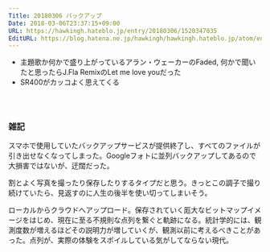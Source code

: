 ```yaml
---
Title: 20180306 バックアップ
Date: 2018-03-06T23:37:15+09:00
URL: https://hawkingh.hateblo.jp/entry/20180306/1520347035
EditURL: https://blog.hatena.ne.jp/hawkingh/hawkingh.hateblo.jp/atom/entry/17391345971622591043
---
```


<ul>
<li>主題歌か何かで盛り上がっているアラン・ウェーカーのFaded, 何かで聞いたと思ったらJ.Fla RemixのLet me love youだった</li>
<li>SR400がカッコよく思えてくる</li>
</ul>
<h3> </h3>
<h3>雑記</h3>
<p>スマホで使用していたバックアップサービスが提供終了し、すべてのファイルが引き出せなくなってしまった。Googleフォトに並列バックアップしてあるので大損害ではないが、迂闊だった。</p>
<p>割とよく写真を撮ったり保存したりするタイプだと思う。きっとこの調子で撮り続けていたら、見返すのに人生の後半を使い切ってしまいそう。</p>
<p>ローカルからクラウドへアップロード。保存されていく厖大なビットマップイメージをはじめ、現在に至る不規則な点列を繋ぐと軌跡になる。統計学的には、観測度数が増えるほどその説明力が増していくが、観測以前に考えるべきことがあった。点列が、実際の体験をスポイルしている気がしてならない現代。</p>
<p> </p>
<p> </p>
